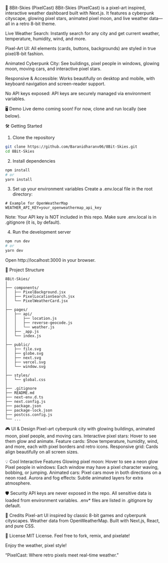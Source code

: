 🌌 8Bit-Skies (PixelCast)
8Bit-Skies (PixelCast) is a pixel-art inspired, interactive weather dashboard built with Next.js.
It features a cyberpunk cityscape, glowing pixel stars, animated pixel moon, and live weather data—all in a retro 8-bit theme.

Live Weather Search:
Instantly search for any city and get current weather, temperature, humidity, wind, and more.

Pixel-Art UI:
All elements (cards, buttons, backgrounds) are styled in true pixel/8-bit fashion.

Animated Cyberpunk City:
See buildings, pixel people in windows, glowing moon, moving cars, and interactive pixel stars.

Responsive & Accessible:
Works beautifully on desktop and mobile, with keyboard navigation and screen-reader support.

No API keys exposed:
API keys are securely managed via environment variables.

🖥️ Demo
Live demo coming soon!
For now, clone and run locally (see below).

🛠️ Getting Started
1. Clone the repository
```bash
git clone https://github.com/Baranidharanv06/8Bit-Skies.git
cd 8Bit-Skies
```
2. Install dependencies
```bash
npm install
# or
yarn install
```
3. Set up your environment variables
Create a .env.local file in the root directory:

```text
# Example for OpenWeatherMap
WEATHER_API_KEY=your_openweathermap_api_key
```

Note:
Your API key is NOT included in this repo.
Make sure .env.local is in .gitignore (it is, by default).

4. Run the development server
```bash
npm run dev
# or
yarn dev
```
Open http://localhost:3000 in your browser.

🧩 Project Structure
```text
8Bit-Skies/
│
├── components/
│   ├── PixelBackground.jsx        
│   ├── PixelLocationSearch.jsx     
│   └── PixelWeatherCard.jsx       
│
├── pages/
│   ├── api/
│   │   ├── location.js             
│   │   ├── reverse-geocode.js     
│   │   └── weather.js              
│   ├── _app.js                     
│   └── index.js
│
├── public/
│   ├── file.svg                    
│   ├── globe.svg
│   ├── next.svg
│   ├── vercel.svg
│   └── window.svg
│
├── styles/
│   └── global.css                  
│
├── .gitignore                      
├── README.md                       
├── next-env.d.ts                   
├── next.config.js                  
├── package.json                    
├── package-lock.json               
├── postcss.config.js               
└── ...                            

```
🎮 UI & Design
Pixel-art cyberpunk city with glowing buildings, animated moon, pixel people, and moving cars.
Interactive pixel stars: Hover to see them glow and animate.
Feature cards: Show temperature, humidity, wind, and more, each with pixel borders and retro icons.
Responsive grid: Cards align beautifully on all screen sizes.

💡 Cool Interactive Features
Glowing pixel moon: Hover to see a neon glow
Pixel people in windows: Each window may have a pixel character waving, bobbing, or jumping.
Animated cars: Pixel cars move in both directions on a neon road.
Aurora and fog effects: Subtle animated layers for extra atmosphere.

🛡️ Security
API keys are never exposed in the repo.
All sensitive data is loaded from environment variables.
.env* files are listed in .gitignore by default.

🙌 Credits
Pixel-art UI inspired by classic 8-bit games and cyberpunk cityscapes.
Weather data from OpenWeatherMap.
Built with Next.js, React, and pure CSS.

📄 License
MIT License.
Feel free to fork, remix, and pixelate!

Enjoy the weather, pixel style!

“PixelCast: Where retro pixels meet real-time weather.”
